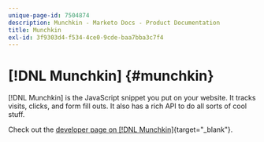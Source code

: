 ```yaml
---
unique-page-id: 7504874
description: Munchkin - Marketo Docs - Product Documentation
title: Munchkin
exl-id: 3f9303d4-f534-4ce0-9cde-baa7bba3c7f4
---
```

# [!DNL Munchkin] {#munchkin}

[!DNL Munchkin] is the JavaScript snippet you put on your website. It tracks visits, clicks, and form fill outs. It also has a rich API to do all sorts of cool stuff.

Check out the [developer page on [!DNL Munchkin]](https://developers.marketo.com/documentation/websites/lead-tracking-munchkin-js/){target="_blank"}.

